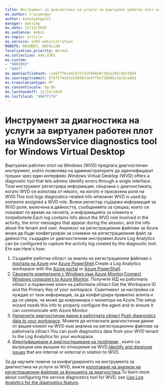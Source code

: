 ```yaml
---
title: Инструмент за диагностика на услуги за виртуален работен плот на Windows
ms.author: v-aiyengar
author: AshaIyengar21
manager: dansimp
ms.date: 12/14/2020
ms.audience: Admin
ms.topic: article
ms.service: o365-administration
ROBOTS: NOINDEX, NOFOLLOW
localization_priority: Normal
ms.collection: Adm_O365
ms.custom:
- "9003893"
- "6947"
ms.openlocfilehash: c2e6f7fbcddc6721425840e87202a165cdb22664
ms.sourcegitcommit: 87bf574162e536003164ff9af50005c5a7dce601
ms.translationtype: MT
ms.contentlocale: bg-BG
ms.lasthandoff: 12/14/2020
ms.locfileid: "49677174"
---
```

# <a name="service-diagnostics-tool-for-windows-virtual-desktop"></a><span data-ttu-id="3af2a-102">Инструмент за диагностика на услуги за виртуален работен плот на Windows</span><span class="sxs-lookup"><span data-stu-id="3af2a-102">Service diagnostics tool for Windows Virtual Desktop</span></span>

<span data-ttu-id="3af2a-103">Виртуален работен плот на Windows (WVD) предлага диагностичен инструмент, който позволява на администраторите да идентифицират грешки чрез един интерфейс.</span><span class="sxs-lookup"><span data-stu-id="3af2a-103">Windows Virtual Desktop (WVD) offers a diagnostic tool that lets admins identify errors through a single interface.</span></span> <span data-ttu-id="3af2a-104">Този инструмент регистрира информация, свързана с диагностиката, когато WVD се използва от някого, на когото е присвоена роля на WVD.</span><span class="sxs-lookup"><span data-stu-id="3af2a-104">This tool logs diagnostics-related info whenever WVD is used by someone assigned a WVD role.</span></span> <span data-ttu-id="3af2a-105">Всеки регистър съдържа информация за WVD роля, включена в дейността, съобщенията за грешка, които се показват по време на сесията, и информацията за клиента и потребителя.</span><span class="sxs-lookup"><span data-stu-id="3af2a-105">Each log contains info about the WVD role involved in the activity, the error messages that appear during the session, and the info about the tenant and user.</span></span> <span data-ttu-id="3af2a-106">Анализът на регистрационни файлове за Azure може да бъде конфигуриран за снемане на регистрационния файл за дейността, създаден от диагностичния инструмент.</span><span class="sxs-lookup"><span data-stu-id="3af2a-106">Azure Log Analytics can be configured to capture the activity log created by the diagnostic tool.</span></span> <span data-ttu-id="3af2a-107">Ето как:</span><span class="sxs-lookup"><span data-stu-id="3af2a-107">Here's how:</span></span>

1. <span data-ttu-id="3af2a-108">Създайте работна област за анализ на регистрационни файлове с [портала на Azure](https://go.microsoft.com/fwlink/?linkid=2129500) или [Azure PowerShell](https://go.microsoft.com/fwlink/?linkid=2129501).</span><span class="sxs-lookup"><span data-stu-id="3af2a-108">Create a Log Analytics workspace with the [Azure portal](https://go.microsoft.com/fwlink/?linkid=2129500) or [Azure PowerShell](https://go.microsoft.com/fwlink/?linkid=2129501).</span></span>
1. <span data-ttu-id="3af2a-109">[Свържете компютрите с Windows към Azure Monitor](https://go.microsoft.com/fwlink/?linkid=2129913).</span><span class="sxs-lookup"><span data-stu-id="3af2a-109">[Connect Windows computers to Azure Monitor](https://go.microsoft.com/fwlink/?linkid=2129913).</span></span> <span data-ttu-id="3af2a-110">Получете ИД на работната област и първичния ключ на работната област.</span><span class="sxs-lookup"><span data-stu-id="3af2a-110">Get the Workspace ID and the Primary Key of your workspace.</span></span> <span data-ttu-id="3af2a-111">Съветникът за настройка се нуждае от тази информация, за да конфигурира правилно агента и да се увери, че може да комуникира с монитора на Azure.</span><span class="sxs-lookup"><span data-stu-id="3af2a-111">The setup wizard needs this info to properly configure the agent and to ensure it can communicate with Azure Monitor.</span></span>
1. <span data-ttu-id="3af2a-112">[Натиснете диагностични данни в работната област](https://go.microsoft.com/fwlink/?linkid=2128284).</span><span class="sxs-lookup"><span data-stu-id="3af2a-112">[Push diagnostics data to your workspace](https://go.microsoft.com/fwlink/?linkid=2128284).</span></span> <span data-ttu-id="3af2a-113">Можете да изтласкате диагностични данни от вашия клиент на WVD към анализа на регистрационни файлове за работната област.</span><span class="sxs-lookup"><span data-stu-id="3af2a-113">You can push diagnostics data from your WVD tenant to the Log Analytics for your workspace.</span></span>
1. <span data-ttu-id="3af2a-114">[Идентифициране и диагностициране на проблеми](https://go.microsoft.com/fwlink/?linkid=2128338) , които са вътрешни или външни по отношение на WVD.</span><span class="sxs-lookup"><span data-stu-id="3af2a-114">[Identify and diagnose issues](https://go.microsoft.com/fwlink/?linkid=2128338) that are internal or external in relation to WVD.</span></span>

<span data-ttu-id="3af2a-115">За да научите повече за конфигурирането на инструмента за диагностика на услуги за WVD, вижте [използване на анализи на регистрационни файлове за функцията за диагностика](https://go.microsoft.com/fwlink/?linkid=2128084).</span><span class="sxs-lookup"><span data-stu-id="3af2a-115">To learn more about configuring the service diagnostics tool for WVD, see [Use Log Analytics for the diagnostics feature](https://go.microsoft.com/fwlink/?linkid=2128084).</span></span>
